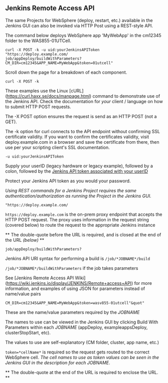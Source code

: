 
## Jenkins Remote Access API

The same Projects for WebSphere (deploy, restart, etc.) available in the Jenkins GUI can also be invoked via HTTP Post using a REST-style API.

The command below deploys WebSphere app 'MyWebApp' in the cm12345 folder to the WAS855-01UTCell.

```
curl -X POST -k -u uid:yourJenkinsAPIToken
"https://deploy.example.com/
job/appDeploy/buildWithParameters?
CM_DIR=cm12345&APP_NAME=MyWebApp&token=01utcell"
```

Scroll down the page for a breakdown of each component.

```
curl -X POST -k
```

These examples use the Linux [cURL] (https://curl.haxx.se/docs/manpage.html)  command to demonstrate use of the Jenkins API. Check the documentation for *your* client / language on how to submit HTTP POST requests.

The -X POST option ensures the request is send as an HTTP POST (not a GET).

The -k option for curl connects to the API endpoint without confirming SSL certificate validity. If you want to confirm the certificates validity, visit deploy.example.com in a browser and save the certificate from there, then use per your scripting client's SSL documentation.</p>

```
-u uid:yourJenkinsAPIToken
```

Supply your userID (legacy hardware or legacy example), followed by a colon, followed by the [Jenkins API token associated with your userID](https://stackoverflow.com/questions/45466090/how-to-get-the-api-token-for-jenkins)

Protect your Jenkins API token as you would your password.

*Using REST commands for a Jenkins Project requires the same authentication/authorization as running the Project in the Jenkins GUI.*

```
"https://deploy.example.com/
```


`https://deploy.example.com` is the on-prem proxy endpoint that accepts the HTTP POST request. The proxy uses information in the request string (covered below) to route the request to the appropriate Jenkins instance

** The double-quote before the URL is required, and is closed at the end of the URL *(below)* **

`job/appDeploy/buildWithParameters?`

Jenkins API URI syntax for performing a build is `/job/*JOBNAME*/build`

`/job/*JOBNAME*/buildWithParameters` if the job takes parameters

See [Jenkins Remote Access API Wiki] (https://wiki.jenkins.io/display/JENKINS/Remote+access+API) for more information, and examples of using JSON for parameters instead of name/value pairs

`CM_DIR=cm12345&APP_NAME=MyWebApp&token=wasv855-01utcell"&quot"`

These are the name/value parameters required by the *JOBNAME*

The names to use can be viewed in the Jenkins GUI by clicking Build With Parameters within each *JOBNAME* (appDeploy, exampleappsDeploy, clusterStopStart, etc).

The values to use are self-explanatory (CM folder, cluster, app name, etc.)

`token=*cellName*` is required so the request gets routed to the correct WebSphere cell. *The cell names to use as token values can be seen in the Jenkins GUI in the description for each JOBNAME*.

** The double-quote at the end of the URL is required to enclose the URL. **
